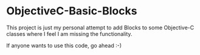 ObjectiveC-Basic-Blocks
=======================

This project is just my personal attempt to add Blocks to some Objective-C classes where I feel I am missing the functionality.

If anyone wants to use this code, go ahead :-)